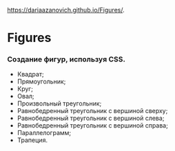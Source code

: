 https://dariaazanovich.github.io/Figures/.

# Figures

### Создание фигур, используя CSS.

+ Квадрат;
+ Прямоугольник;
+ Круг;
+ Овал;
+ Произвольный треугольник;
+ Равнобедренный треугольник с вершиной сверху;
+ Равнобедренный треугольник с вершиной слева;
+ Равнобедренный треугольник с вершиной справа;
+ Параллелограмм;
+ Трапеция.
